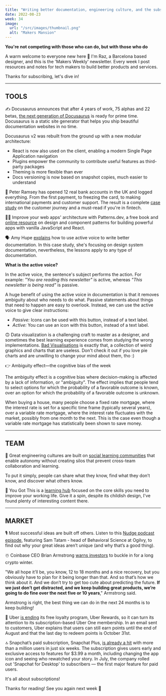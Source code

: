 ```yaml
---
title: "Writing better documentation, engineering culture, and the subscription economy"
date: 2022-08-23
week: 34
image:
  url: "/src/images/thumbnail.png"
  alt: "Makers Mansion"
---
```


**You're not competing with those who can do, but with those who do**

A warm welcome to everyone new here 👋 I'm Raz, a Barcelona based designer, and this is the 'Makers Weekly' newsletter. Every week I post resources and notes for tech makers to build better products and services.

Thanks for subscribing, let's dive in!

---

## TOOLS

✍️ Docusaurus announces that after 4 years of work, 75 alphas and 22 betas, [the next generation of Docusaurus](https://docusaurus.io/blog/2022/08/01/announcing-docusaurus-2.0) is ready for prime time. Docusaurus is a static site generator that helps you ship beautiful documentation websites in no time.

Docusaurus v2 was rebuilt from the ground up with a new modular architecture:

- React is now also used on the client, enabling a modern Single Page Application navigation
- Plugins empower the community to contribute useful features as third-party packages
- Theming is more flexible than ever
- Docs versioning is now based on snapshot copies, much easier to understand

👑 Peter Ramsey has opened 12 real bank accounts in the UK and logged everything. From the first payment, to freezing the card, to making international payments and customer support. The result is a complete [case study](https://builtformars.com/case-studies/open-banking) on the customer journey and a must-read if you're in fintech.

🧑‍💻 Improve your web apps' architecture with Patterns.dev, a free book and [online resource](https://www.patterns.dev/) on design and component patterns for building powerful apps with vanilla JavaScript and React.

🗣 Amy Hupe [explains](https://amyhupe.co.uk/articles/use-active-language/) how to use active voice to write better documentation. In this case study, she's focusing on design system documentation, nevertheless, the lessons apply to any type of documentation.

**What is the active voice?**

In the active voice, the sentence's subject performs the action. For example: _"You are reading this newsletter"_ is active, whereas _"This newsletter is being read"_ is passive.

A huge benefit of using the active voice in documentation is that it removes ambiguity about who needs to do what. Passive statements about things that need to happen are easy to overlook. Instead, we can use the active voice to give clear instructions:

- _Passive:_ Icons can be used with this button, instead of a text label.
- _Active:_ You can use an icon with this button, instead of a text label.

🙃 Data visualization is a challenging craft to master as a designer, and sometimes the best learning experience comes from studying the wrong implementations. [Bad Visualisations](https://badvisualisations.tumblr.com/) is exactly that, a collection of weird graphics and charts that are useless. Don't check it out if you love pie charts and are unwilling to change your mind about them, tho :)

👉 Ambiguity effect—the cognitive bias of the week

The ambiguity effect is a cognitive bias where decision-making is affected by a lack of information, or "ambiguity". The effect implies that people tend to select options for which the probability of a favorable outcome is known, over an option for which the probability of a favorable outcome is unknown.

When buying a house, many people choose a fixed rate mortgage, where the interest rate is set for a specific time frame (typically several years), over a variable rate mortgage, where the interest rate fluctuates with the market, possibly from one month to the next. This is the case even though a variable rate mortgage has statistically been shown to save money.

---

## TEAM

👫 Great engineering cultures are built on [social learning communities](https://stackoverflow.blog/2022/08/04/great-engineering-cultures-are-built-on-social-learning-communities) that enable autonomy without creating silos that prevent cross-team collaboration and learning.

To put it simply, people can share what they know, find what they don’t know, and discover what others know.

🏅 You Got This is a [learning hub](https://yougotthis.io/library) focused on the core skills you need to improve your working life. Give it a spin, despite its childish design, I've found plenty of interesting content there.

---

## MARKET

🎙 Most successful ideas are built off others. Listen to this [Nudge podcast episode](https://open.spotify.com/episode/2bNQcymRi02wIItx9Fkq57), featuring Sam Tatam - head of Behavioral Science at Ogilvy, to find out why your great ideas aren’t unique (and why that’s a good thing).

☃️ Coinbase CEO Brian Armstrong [warns investors](https://fortune.com/2022/08/23/coinbase-ceo-brian-armstrong-crypto-winter-web3-blockchain/) to buckle in for a long crypto winter.

"We all hope it’ll be, you know, 12 to 18 months and a nice recovery, but you obviously have to plan for it being longer than that. And so that’s how we think about it. And we don’t try to get too cute about predicting the future. **If we just don’t get distracted, and we keep building great products, we’re going to do fine over the next five or 10 years**," Armstrong said.

Armstrong is right, the best thing we can do in the next 24 months is to keep building!

👋 Uber [is ending](https://www.theverge.com/2022/8/13/23304267/uber-shutting-down-rewards-loyalty-program-this-year-one-subscription) its free loyalty program, Uber Rewards, so it can turn its attention to its subscription-based Uber One membership. In an email sent to customers, Uber explains that users can still earn points until the end of August and that the last day to redeem points is October 31st.

🔝 Snapchat’s paid subscription, Snapchat Plus, [is already a hit](https://www.theverge.com/2022/8/15/23306268/snapchat-plus-subscription-one-million-users-new-features) with more than a million users in just six weeks. The subscription gives users early and exclusive access to features for $3.99 a month, including changing the app icon and seeing who rewatched your story. In July, the company rolled out 'Snapchat for Desktop' to subscribers — the first major feature for paid users.

It's all about subscriptions!

Thanks for reading! See you again next week 🫶
